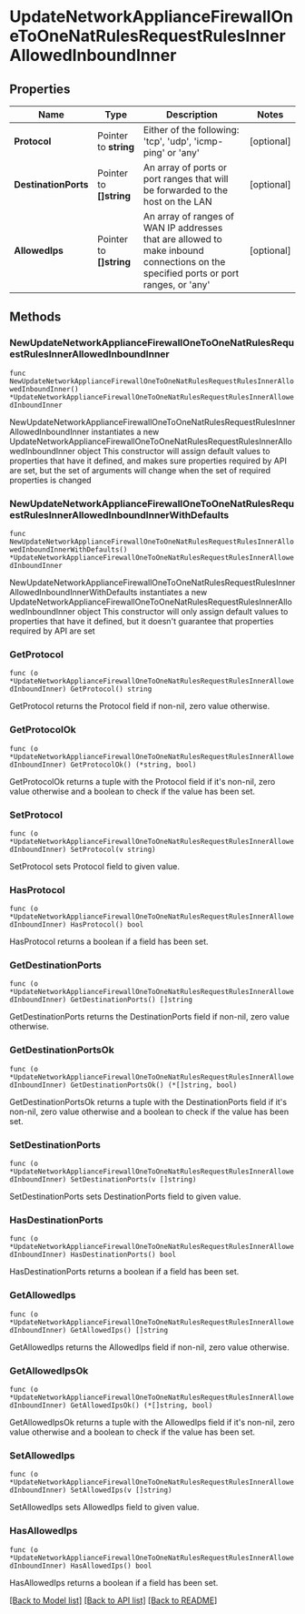 # UpdateNetworkApplianceFirewallOneToOneNatRulesRequestRulesInnerAllowedInboundInner

## Properties

Name | Type | Description | Notes
------------ | ------------- | ------------- | -------------
**Protocol** | Pointer to **string** | Either of the following: &#39;tcp&#39;, &#39;udp&#39;, &#39;icmp-ping&#39; or &#39;any&#39; | [optional] 
**DestinationPorts** | Pointer to **[]string** | An array of ports or port ranges that will be forwarded to the host on the LAN | [optional] 
**AllowedIps** | Pointer to **[]string** | An array of ranges of WAN IP addresses that are allowed to make inbound connections on the specified ports or port ranges, or &#39;any&#39; | [optional] 

## Methods

### NewUpdateNetworkApplianceFirewallOneToOneNatRulesRequestRulesInnerAllowedInboundInner

`func NewUpdateNetworkApplianceFirewallOneToOneNatRulesRequestRulesInnerAllowedInboundInner() *UpdateNetworkApplianceFirewallOneToOneNatRulesRequestRulesInnerAllowedInboundInner`

NewUpdateNetworkApplianceFirewallOneToOneNatRulesRequestRulesInnerAllowedInboundInner instantiates a new UpdateNetworkApplianceFirewallOneToOneNatRulesRequestRulesInnerAllowedInboundInner object
This constructor will assign default values to properties that have it defined,
and makes sure properties required by API are set, but the set of arguments
will change when the set of required properties is changed

### NewUpdateNetworkApplianceFirewallOneToOneNatRulesRequestRulesInnerAllowedInboundInnerWithDefaults

`func NewUpdateNetworkApplianceFirewallOneToOneNatRulesRequestRulesInnerAllowedInboundInnerWithDefaults() *UpdateNetworkApplianceFirewallOneToOneNatRulesRequestRulesInnerAllowedInboundInner`

NewUpdateNetworkApplianceFirewallOneToOneNatRulesRequestRulesInnerAllowedInboundInnerWithDefaults instantiates a new UpdateNetworkApplianceFirewallOneToOneNatRulesRequestRulesInnerAllowedInboundInner object
This constructor will only assign default values to properties that have it defined,
but it doesn't guarantee that properties required by API are set

### GetProtocol

`func (o *UpdateNetworkApplianceFirewallOneToOneNatRulesRequestRulesInnerAllowedInboundInner) GetProtocol() string`

GetProtocol returns the Protocol field if non-nil, zero value otherwise.

### GetProtocolOk

`func (o *UpdateNetworkApplianceFirewallOneToOneNatRulesRequestRulesInnerAllowedInboundInner) GetProtocolOk() (*string, bool)`

GetProtocolOk returns a tuple with the Protocol field if it's non-nil, zero value otherwise
and a boolean to check if the value has been set.

### SetProtocol

`func (o *UpdateNetworkApplianceFirewallOneToOneNatRulesRequestRulesInnerAllowedInboundInner) SetProtocol(v string)`

SetProtocol sets Protocol field to given value.

### HasProtocol

`func (o *UpdateNetworkApplianceFirewallOneToOneNatRulesRequestRulesInnerAllowedInboundInner) HasProtocol() bool`

HasProtocol returns a boolean if a field has been set.

### GetDestinationPorts

`func (o *UpdateNetworkApplianceFirewallOneToOneNatRulesRequestRulesInnerAllowedInboundInner) GetDestinationPorts() []string`

GetDestinationPorts returns the DestinationPorts field if non-nil, zero value otherwise.

### GetDestinationPortsOk

`func (o *UpdateNetworkApplianceFirewallOneToOneNatRulesRequestRulesInnerAllowedInboundInner) GetDestinationPortsOk() (*[]string, bool)`

GetDestinationPortsOk returns a tuple with the DestinationPorts field if it's non-nil, zero value otherwise
and a boolean to check if the value has been set.

### SetDestinationPorts

`func (o *UpdateNetworkApplianceFirewallOneToOneNatRulesRequestRulesInnerAllowedInboundInner) SetDestinationPorts(v []string)`

SetDestinationPorts sets DestinationPorts field to given value.

### HasDestinationPorts

`func (o *UpdateNetworkApplianceFirewallOneToOneNatRulesRequestRulesInnerAllowedInboundInner) HasDestinationPorts() bool`

HasDestinationPorts returns a boolean if a field has been set.

### GetAllowedIps

`func (o *UpdateNetworkApplianceFirewallOneToOneNatRulesRequestRulesInnerAllowedInboundInner) GetAllowedIps() []string`

GetAllowedIps returns the AllowedIps field if non-nil, zero value otherwise.

### GetAllowedIpsOk

`func (o *UpdateNetworkApplianceFirewallOneToOneNatRulesRequestRulesInnerAllowedInboundInner) GetAllowedIpsOk() (*[]string, bool)`

GetAllowedIpsOk returns a tuple with the AllowedIps field if it's non-nil, zero value otherwise
and a boolean to check if the value has been set.

### SetAllowedIps

`func (o *UpdateNetworkApplianceFirewallOneToOneNatRulesRequestRulesInnerAllowedInboundInner) SetAllowedIps(v []string)`

SetAllowedIps sets AllowedIps field to given value.

### HasAllowedIps

`func (o *UpdateNetworkApplianceFirewallOneToOneNatRulesRequestRulesInnerAllowedInboundInner) HasAllowedIps() bool`

HasAllowedIps returns a boolean if a field has been set.


[[Back to Model list]](../README.md#documentation-for-models) [[Back to API list]](../README.md#documentation-for-api-endpoints) [[Back to README]](../README.md)


